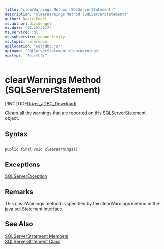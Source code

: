 ```yaml
---
title: "clearWarnings Method (SQLServerStatement)"
description: "clearWarnings Method (SQLServerStatement)"
author: David-Engel
ms.author: davidengel
ms.date: "01/19/2017"
ms.service: sql
ms.subservice: connectivity
ms.topic: reference
apilocation: "sqljdbc.jar"
apiname: "SQLServerStatement.clearWarnings"
apitype: "Assembly"
---
```

# clearWarnings Method (SQLServerStatement)
[!INCLUDE[Driver_JDBC_Download](../../../includes/driver_jdbc_download.md)]

  Clears all the warnings that are reported on this [SQLServerStatement](../../../connect/jdbc/reference/sqlserverstatement-class.md) object.  
  
## Syntax  
  
```  
  
public final void clearWarnings()  
```  
  
## Exceptions  
 [SQLServerException](../../../connect/jdbc/reference/sqlserverexception-class.md)  
  
## Remarks  
 This clearWarnings method is specified by the clearWarnings method in the java.sql.Statement interface.  
  
## See Also  
 [SQLServerStatement Members](../../../connect/jdbc/reference/sqlserverstatement-members.md)   
 [SQLServerStatement Class](../../../connect/jdbc/reference/sqlserverstatement-class.md)  
  
  
